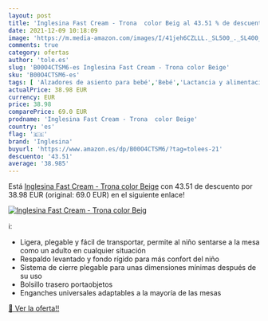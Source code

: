 ```yaml
---
layout: post
title: 'Inglesina Fast Cream - Trona  color Beig al 43.51 % de descuento'
date: 2021-12-09 10:18:09
image: 'https://m.media-amazon.com/images/I/41jeh6CZLLL._SL500_._SL400_.jpg'
comments: true
category: ofertas
author: 'tole.es'
slug: 'B00O4CTSM6-es Inglesina Fast Cream - Trona color Beige'
sku: 'B00O4CTSM6-es'
tags: [ 'Alzadores de asiento para bebé','Bebé','Lactancia y alimentación','Tronas y asientos','inglesina','trona', ]
actualPrice: 38.98 EUR
currency: EUR
price: 38.98
comparePrice: 69.0 EUR
prodname: 'Inglesina Fast Cream - Trona  color Beige'
country: 'es'
flag: '🇪🇸'
brand: 'Inglesina'
buyurl: 'https://www.amazon.es/dp/B00O4CTSM6/?tag=tolees-21'
descuento: '43.51'
average: '38.985'
---
```


Está [Inglesina Fast Cream - Trona  color Beige](https://www.amazon.es/dp/B00O4CTSM6/?tag=tolees-21) con 43.51 de descuento por 38.98 EUR (original: 69.0 EUR) en el siguiente enlace!

[![Inglesina Fast Cream - Trona  color Beig](https://m.media-amazon.com/images/I/41jeh6CZLLL._SL500_._SL400_.jpg)](https://www.amazon.es/dp/B00O4CTSM6/?tag=tolees-21)

ℹ️:

- Ligera, plegable y fácil de transportar, permite al niño sentarse a la mesa como un adulto en cualquier situación
- Respaldo levantado y fondo rígido para más confort del niño
- Sistema de cierre plegable para unas dimensiones mínimas después de su uso
- Bolsillo trasero portaobjetos
- Enganches universales adaptables a la mayoría de las mesas

[🛒 Ver la oferta!!](https://www.amazon.es/dp/B00O4CTSM6/?tag=tolees-21)
